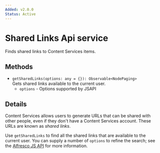 ```yaml
---
Added: v2.0.0
Status: Active
---
```

# Shared Links Api service

Finds shared links to Content Services items.

## Methods

-   `getSharedLinks(options: any = {}): Observable<NodePaging>`  
    Gets shared links available to the current user.  
    -   `options` - Options supported by JSAPI

## Details

Content Services allows users to generate URLs that can be shared with
other people, even if they don't have a Content Services account. These
URLs are known as _shared links_.

Use `getSharedLinks` to find all the shared links that are available to
the current user. You can supply a number of `options` to refine the
search; see the
[Alfresco JS API](https://github.com/Alfresco/alfresco-js-api/blob/master/src/alfresco-core-rest-api/docs/SharedlinksApi.md#findsharedlinks)
for more information.
